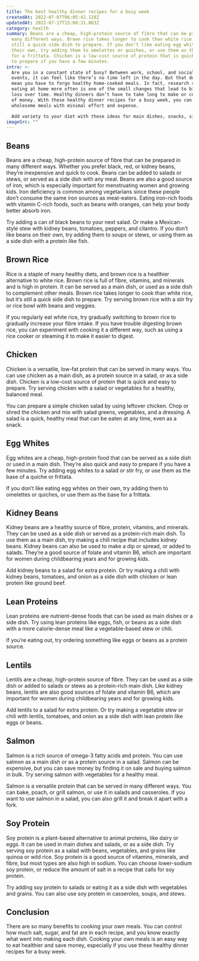 ```yaml
---
title: The best healthy dinner recipes for a busy week
createdAt: 2022-07-07T06:05:42.128Z
updatedAt: 2022-07-17T15:00:31.803Z
category: health
summary: Beans are a cheap, high-protein source of fibre that can be prepared in
  many different ways. Brown rice takes longer to cook than white rice, but it’s
  still a quick side dish to prepare. If you don’t like eating egg whites on
  their own, try adding them to omelettes or quiches, or use them as the base
  for a frittata. Chicken is a low-cost source of protein that is quick and easy
  to prepare if you have a few minutes.
intro: >-
  Are you in a constant state of busy? Between work, school, and social
  events, it can feel like there’s no time left in the day. But that doesn’t
  mean you have to forgo healthy home-cooked meals. In fact, research shows
  eating at home more often is one of the small changes that lead to big weight
  loss over time. Healthy dinners don’t have to take long to make or cost a lot
  of money. With these healthy dinner recipes for a busy week, you can have
  wholesome meals with minimal effort and expense. 

  Add variety to your diet with these ideas for main dishes, snacks, sides, sauces, and drinks all based on common ingredients found in most kitchens. Preparing your own food instead of eating out or buying pre-made meals saves money while also helping you eat better. You may not think it now but these concepts are simple and will be very helpful when you are preparing your own food instead of eating outside or pre-made meal packs consistently after reading this article .
imageSrc: ""
---
```


## Beans

Beans are a cheap, high-protein source of fibre that can be prepared in many different ways. Whether you prefer black, red, or kidney beans, they’re inexpensive and quick to cook. Beans can be added to salads or stews, or served as a side dish with any meal. Beans are also a good source of iron, which is especially important for menstruating women and growing kids. Iron deficiency is common among vegetarians since these people don’t consume the same iron sources as meat-eaters. Eating iron-rich foods with vitamin C-rich foods, such as beans with oranges, can help your body better absorb iron.

Try adding a can of black beans to your next salad. Or make a Mexican-style stew with kidney beans, tomatoes, peppers, and cilantro. If you don’t like beans on their own, try adding them to soups or stews, or using them as a side dish with a protein like fish.

## Brown Rice

Rice is a staple of many healthy diets, and brown rice is a healthier alternative to white rice. Brown rice is full of fibre, vitamins, and minerals and is high in protein. It can be served as a main dish, or used as a side dish to complement other meals. Brown rice takes longer to cook than white rice, but it’s still a quick side dish to prepare. Try serving brown rice with a stir fry or rice bowl with beans and veggies.

If you regularly eat white rice, try gradually switching to brown rice to gradually increase your fibre intake. If you have trouble digesting brown rice, you can experiment with cooking it a different way, such as using a rice cooker or steaming it to make it easier to digest.

## Chicken

Chicken is a versatile, low-fat protein that can be served in many ways. You can use chicken as a main dish, as a protein source in a salad, or as a side dish. Chicken is a low-cost source of protein that is quick and easy to prepare. Try serving chicken with a salad or vegetables for a healthy, balanced meal.

You can prepare a simple chicken salad by using leftover chicken. Chop or shred the chicken and mix with salad greens, vegetables, and a dressing. A salad is a quick, healthy meal that can be eaten at any time, even as a snack.

## Egg Whites

Egg whites are a cheap, high-protein food that can be served as a side dish or used in a main dish. They’re also quick and easy to prepare if you have a few minutes. Try adding egg whites to a salad or stir fry, or use them as the base of a quiche or frittata.

If you don’t like eating egg whites on their own, try adding them to omelettes or quiches, or use them as the base for a frittata.

## Kidney Beans

Kidney beans are a healthy source of fibre, protein, vitamins, and minerals. They can be used as a side dish or served as a protein-rich main dish. To use them as a main dish, try making a chili recipe that includes kidney beans. Kidney beans can also be used to make a dip or spread, or added to salads. They’re a good source of folate and vitamin B6, which are important for women during childbearing years and for growing kids.

Add kidney beans to a salad for extra protein. Or try making a chili with kidney beans, tomatoes, and onion as a side dish with chicken or lean protein like ground beef.

## Lean Proteins

Lean proteins are nutrient-dense foods that can be used as main dishes or a side dish. Try using lean proteins like eggs, fish, or beans as a side dish with a more calorie-dense meal like a vegetable-based stew or chili.

If you’re eating out, try ordering something like eggs or beans as a protein source.

## Lentils

Lentils are a cheap, high-protein source of fibre. They can be used as a side dish or added to salads or stews as a protein-rich main dish. Like kidney beans, lentils are also good sources of folate and vitamin B6, which are important for women during childbearing years and for growing kids.

Add lentils to a salad for extra protein. Or try making a vegetable stew or chili with lentils, tomatoes, and onion as a side dish with lean protein like eggs or beans.

## Salmon

Salmon is a rich source of omega-3 fatty acids and protein. You can use salmon as a main dish or as a protein source in a salad. Salmon can be expensive, but you can save money by finding it on sale and buying salmon in bulk. Try serving salmon with vegetables for a healthy meal.

Salmon is a versatile protein that can be served in many different ways. You can bake, poach, or grill salmon, or use it in salads and casseroles. If you want to use salmon in a salad, you can also grill it and break it apart with a fork.

## Soy Protein

Soy protein is a plant-based alternative to animal proteins, like dairy or eggs. It can be used in main dishes and salads, or as a side dish. Try serving soy protein as a salad with beans, vegetables, and grains like quinoa or wild rice. Soy protein is a good source of vitamins, minerals, and fibre, but most types are also high in sodium. You can choose lower-sodium soy protein, or reduce the amount of salt in a recipe that calls for soy protein.

Try adding soy protein to salads or eating it as a side dish with vegetables and grains. You can also use soy protein in casseroles, soups, and stews.

## Conclusion

There are so many benefits to cooking your own meals. You can control how much salt, sugar, and fat are in each recipe, and you know exactly what went into making each dish. Cooking your own meals is an easy way to eat healthier and save money, especially if you use these healthy dinner recipes for a busy week.
